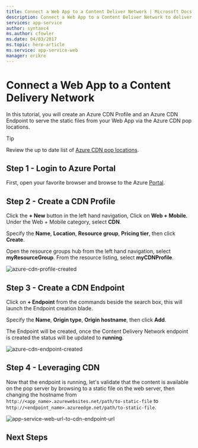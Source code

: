 ```yaml
---
title: Connect a Web App to a Content Deliver Network | Microsoft Docs
description: Connect a Web App to a Content Deliver Network to deliver your static files from edge nodes.
services: app-service
author: syntaxc4
ms.author: cfowler
ms.date: 04/03/2017
ms.topic: hero-article
ms.service: app-service-web
manager: erikre
---
```

# Connect a Web App to a Content Delivery Network

In this tutorial, you will create an Azure CDN Profile and an Azure CDN Endpoint to serve the static files from your Web App via the Azure CDN pop locations.

> [!TIP]
> Review the up to date list of [Azure CDN pop locations](https://docs.microsoft.com/en-us/azure/cdn/cdn-pop-locations).
>

## Step 1 - Login to Azure Portal

First, open your favorite browser and browse to the Azure [Portal](https://portal.azure.com).

## Step 2 - Create a CDN Profile

Click the **+ New** button in the left hand navigation, Click on **Web + Mobile**. Under the Web + Mobile category, select **CDN**.

Specify the **Name**, **Location**, **Resource group**, **Pricing tier**, then click **Create**.

Open the resource groups hub from the left hand navigation, select **myResourceGroup**. From the resource listing, select **myCDNProfile**.

![azure-cdn-profile-created](media/app-service-web-tutorial-content-delivery-network/azure-cdn-profile-created.png)

## Step 3 - Create a CDN Endpoint

Click on **+ Endpoint** from the commands beside the search box, this will launch the Endpoint creation blade.

Specify the **Name**, **Origin type**, **Origin hostname**, then click **Add**.

The Endpoint will be created, once the Content Delivery Network endpoint is created the status will be updated to **running**.

![azure-cdn-endpoint-created](media/app-service-web-tutorial-content-delivery-network/azure-cdn-endpoint-created.png)

## Step 4 - Leveraging CDN

Now that the endpoint is running, let's validate that the content is available on the pop server by browsing to a static file on the web server, then changing the hostname from `http://<app_name>.azurewebsites.net/path/to-static-file` to `http://<endpoint_name>.azureedge.net/path/to-static-file`.

![app-service-web-url-to-cdn-endpoint-url](media/app-service-web-tutorial-content-delivery-network/app-service-web-url-to-cdn-endpoint-url.png)

## Next Steps

